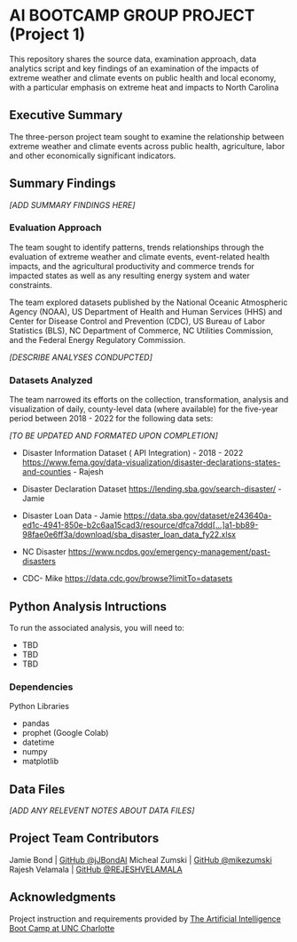 # AI BOOTCAMP GROUP PROJECT (Project 1)
This repository shares the source data, examination approach, data analytics script and key findings of an examination of the impacts of extreme weather and climate events on public health and local economy, with a particular emphasis on extreme heat and impacts to North Carolina 

## Executive Summary
The three-person project team sought to examine the relationship between extreme weather and climate events across public health, agriculture, labor and other economically significant indicators.

## Summary Findings
_[ADD SUMMARY FINDINGS HERE]_

### Evaluation Approach
The team sought to identify patterns, trends relationships through the evaluation of extreme weather and climate events, event-related health impacts, and the agricultural productivity and commerce trends for impacted states as well as any resulting energy system and water constraints. 
 
 The team explored datasets published by the National Oceanic Atmospheric Agency (NOAA), US Department of Health and Human Services (HHS) and Center for Disease Control and Prevention (CDC), US Bureau of Labor Statistics (BLS), NC Department of Commerce, NC Utilities Commission, and the Federal Energy Regulatory Commission.


 _[DESCRIBE ANALYSES CONDUPCTED]_

### Datasets Analyzed
The team narrowed its efforts on the collection, transformation, analysis and visualization of daily, county-level data (where available) for the five-year period between 2018 - 2022 for the following data sets:

_[TO BE UPDATED AND FORMATED UPON COMPLETION]_

* Disaster Information Dataset ( API Integration) - 2018 - 2022 
https://www.fema.gov/data-visualization/disaster-declarations-states-and-counties  - Rajesh

* Disaster Declaration Dataset 
https://lending.sba.gov/search-disaster/ - Jamie

* Disaster Loan Data - Jamie
https://data.sba.gov/dataset/e243640a-ed1c-4941-850e-b2c6aa15cad3/resource/dfca7ddd[…]a1-bb89-98fae0e6ff3a/download/sba_disaster_loan_data_fy22.xlsx

* NC Disaster
https://www.ncdps.gov/emergency-management/past-disasters

* CDC- Mike
https://data.cdc.gov/browse?limitTo=datasets






## Python Analysis Intructions

To run the associated analysis, you will need to:
* TBD
* TBD
* TBD

### Dependencies

Python Libraries
* pandas
* prophet (Google Colab)
* datetime
* numpy
* matplotlib

## Data Files 

_[ADD ANY RELEVENT NOTES ABOUT DATA FILES]_


## Project Team Contributors

Jamie Bond | [GitHub @jJBondAI](https://github.com/jbondAI/)
Micheal Zumski | [GitHub @mikezumski](https://github.com/mikeszumski/)
Rajesh Velamala | [GitHub @REJESHVELAMALA](https://github.com/rajeshvelamala/)

## Acknowledgments

Project instruction and requirements provided by [The Artificial Intelligence Boot Camp at UNC Charlotte](https://bootcamp.charlotte.edu/artificial-intelligence/)

